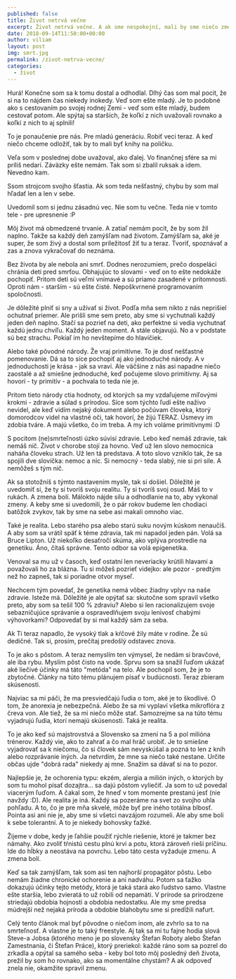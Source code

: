 ```yaml
---
published: false
title: Život netrvá večne
excerpt: Život netrvá večne. A ak sme nespokojní, mali by sme niečo zmeniť.
date: 2018-09-14T11:50:00+00:00
author: viliam
layout: post
img: smrt.jpg
permalink: /zivot-netrva-vecne/
categories:
  - život
---
```


Hurá! Konečne som sa k tomu dostal a odhodlal. Dlhý čas som mal pocit, že si na to nájdem čas niekedy inokedy. Veď som ešte mladý. Je to podobné ako s cestovaním po svojej rodnej Zemi - veď som ešte mladý, budem cestovať potom. Ale spýtaj sa starších, že koľkí z nich uvažovali rovnako a koľkí z nich to aj splnili!

To je ponaučenie pre nás. Pre mladú generáciu. Robiť veci teraz. A keď niečo chceme odložiť, tak by to mali byť knihy na poličku.

Veľa som v poslednej dobe uvažoval, ako ďalej. Vo finančnej sfére sa mi príliš nedarí. Záväzky ešte nemám. Tak som si zbalil ruksak a idem. Nevedno kam.

Ssom strojcom svojho šťastia. Ak som teda nešťastný, chybu by som mal hľadať len a len v sebe.

Uvedomil som si jednu zásadnú vec. Nie som tu večne. Teda nie v tomto tele - pre upresnenie :P

Môj život má obmedzené trvanie. A zatiaľ nemám pocit, že by som žil naplno. Takže sa každý deň zamýšľam nad životom. Zamýšľam sa, aké je super, že som živý a dostal som príležitosť žiť tu a teraz. Tvoriť, spoznávať a zas a znova vykračovať do neznáma.

Bez života by ale nebola ani smrť. Dodnes nerozumiem, prečo dospeláci chránia deti pred smrťou. Obhajujúc to slovami - veď on to ešte nedokáže pochopiť. Pritom deti sú veľmi vnímavé a sú priamo zasadené v prítomnosti. Oproti nám - starším - sú ešte čisté. Nepoškvrnené programovaním spoločnosti.

Je dôležité plniť si sny a užívať si život. Podľa mňa sem nikto z nás neprišiel ochutnať priemer. Ale prišli sme sem preto, aby sme si vychutnali každý jeden deň naplno. Stačí sa pozrieť na deti, ako perfektne si vedia vychutnať každú jednu chvíľu. Každý jeden moment. A stále objavujú. No a v podstate sú bez strachu. Pokiaľ im ho nevštepíme do hlavičiek.

Alebo také pôvodné národy. Že vraj primitívne. To je dosť nešťastné pomenovanie. Dá sa to síce pochopiť aj ako jednoduché národy. A v jednoduchosti je krása - jak sa vraví. Ale väčšine z nás asi napadne niečo zaostalé a až smiešne jednoduché, keď počujeme slovo primitívny. Aj sa hovorí - ty primitív - a pochvala to teda nie je.

Pritom tieto národy ctia hodnoty, od ktorých sa my vzdaľujeme míľovými krokmi - zdravie a súlad s prírodou. Síce som týchto ľudí ešte naživo nevidel, ale keď vidím nejaký dokument alebo počúvam človeka, ktorý domorodcov videl na vlastné oči, tak hovorí, že žijú TERAZ. Úsmevy im zdobia tváre. A majú všetko, čo im treba. A my ich voláme primitívnymi :D

S pocitom (ne)smrteľnosti úzko súvisí zdravie. Lebo keď nemáš zdravie, tak nemáš nič. Život v chorobe stojí za hovno. Veď už len slovo nemocnica naháňa človeku strach. Už len tá predstava. A toto slovo vzniklo tak, že sa spojili dve slovíčka: nemoc a nic. Si nemocný - teda slabý, nie si pri sile. A nemôžeš s tým nič.

Ak sa stotožníš s týmto nastavením mysle, tak si došiel. Dôležité je uvedomiť si, že ty si tvoríš svoju realitu. Ty si tvoríš svoj osud. Máš to v rukách. A zmena bolí. Málokto nájde silu a odhodlanie na to, aby vykonal zmeny. A keby sme si uvedomili, že o pár rokov budeme len chodiaci batôžok zvykov, tak by sme na sebe asi makali omnoho viac. 

Také je realita. Lebo starého psa alebo starú suku novým kúskom nenaučíš. A aby som sa vrátil späť k téme zdravia, tak mi napadol jeden pán. Volá sa Bruce Lipton. Už niekoľko desaťročí skúma, ako vplýva prostredie na genetiku. Áno, čítaš správne. Tento odbor sa volá epigenetika.

Venoval sa mu už v časoch, keď ostatní len neveriacky krútili hlavami a považovali ho za blázna. Tu si môžeš pozrieť videjko: ale pozor - predtým než ho zapneš, tak si poriadne otvor myseľ.

Nechcem tým povedať, že genetika nemá vôbec žiadny vplyv na naše zdravie. Isteže má. Dôležité je ale opýtať sa: skutočne som spravil všetko preto, aby som sa tešil 100 % zdraviu? Alebo si len racionalizujem svoje sebazničujúce správanie a ospravedlňujem svoju lenivosť chabými výhovorkami? Odpovedať by si mal každý sám za seba.

Ak Ti teraz napadlo, že vysoký tlak a kŕčové žily máte v rodine. Že sú dedičné. Tak si, prosím, prečítaj predošlý odstavec znova.

To je ako s pôstom. A teraz nemyslím ten výmysel, že nedám si bravčové, ale iba rybu. Myslím pôst čisto na vode. Sprvu som sa snažil ľuďom ukázať aké liečivé účinky má táto "metóda" na telo. Ale pochopil som, že je to zbytočné. Články na túto tému plánujem písať v budúcnosti. Teraz zbieram skúsenosti.

Najviac sa mi páči, že ma presviedčajú ľudia o tom, aké je to škodlivé. O tom, že anorexia je nebezpečná. Alebo že sa mi vyplaví všetka mikroflóra z čreva von. Ale tiež, že sa mi niečo môže stať. Samozrejme sa na túto tému vyjadrujú ľudia, ktorí nemajú skúsenosti. Taká je realita.

To je ako keď sú majstrovstvá a Slovensko sa zmení na 5 a pol milióna trénerov. Každý vie, ako to zahrať a čo mal hráč urobiť. Je to smiešne vyjadrovať sa k niečomu, čo si človek sám nevyskúšal a pozná to len z kníh alebo rozprávanie iných. Ja netvrdím, že mne sa niečo také nestane. Určite občas ujde "dobrá rada" niekedy aj mne. Snažím sa dávať si na to pozor. 

Najlepšie je, že ochorenia typu: ekzém, alergia a milión iných, o ktorých by som tu mohol písať dozajtra... sa dajú pôstom vyliečiť. Ja som to už povedal viacerým ľuďom. A čakal som, že hneď v tom momente prestanú jesť (nie navždy :D). Ale realita je iná. Každý sa pozeráme na svet zo svojho uhla pohľadu. A to, čo je pre mňa skvelé, môže byť pre iného totálna blbosť. Pointa asi ani nie je, aby sme si všetci navzájom rozumeli. Ale aby sme boli k sebe tolerantní. A to je niekedy bohovsky ťažké.

Žijeme v dobe, kedy je ľahšie použiť rýchle riešenie, ktoré je takmer bez námahy. Ako zvoliť tŕnistú cestu plnú krvi a potu, ktorá zároveň rieši príčinu. Ide do hĺbky a neostáva na povrchu. Lebo táto cesta vyžaduje zmenu. A zmena bolí.

Keď sa tak zamýšľam, tak som asi ten najhorší propagátor pôstu. Lebo nemám žiadne chronické ochorenie a ani nadváhu. Potom sa ťažko dokazujú účinky tejto metódy, ktorá je taká stará ako ľudstvo samo. Vlastne ešte staršia, lebo zvieratá to už robili od nepamäti. V prírode sa prirodzene striedajú obdobia hojnosti a obdobia nedostatku. Ale my sme predsa múdrejší než nejaká príroda a obdobie blahobytu sme si predĺžili nafurt.

Celý tento článok mal byť pôvodne o niečom inom, ale zvhrlo sa to na smrteľnosť. A vlastne je to taký freestyle. Aj tak sa mi tu fajne hodia slová Steve-a Jobsa (ktorého meno je po slovensky Štefan Roboty alebo Štefan Zamestnania, či Štefan Práce), ktorý preriekol: každé ráno som sa pozrel do zrkadla a opýtal sa samého seba - keby bol toto môj posledný deň života, prežil by som ho rovnako, ako sa momentálne chystám? A ak odpoveď znela nie, okamžite spravil zmenu.
